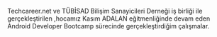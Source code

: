 Techcareer.net ve TÜBİSAD Bilişim Sanayicileri Derneği iş birliği ile gerçekleştirilen ,hocamız Kasım ADALAN eğitmenliğinde devam eden Android Developer Bootcamp sürecinde gerçekleştirdiğim çalışmalar.
